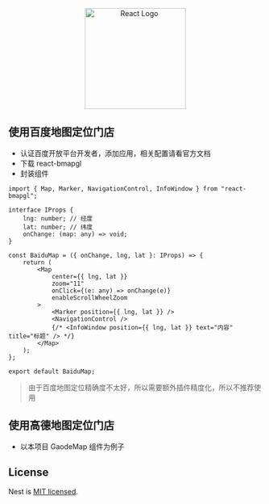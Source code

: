 <p align="center">
  <a href="http://nestjs.com/" target="blank"><img src="https://react.dev/images/home/conf2021/cover.svg" width="200" alt="React Logo" /></a>
</p>

## 使用百度地图定位门店

-   认证百度开放平台开发者，添加应用，相关配置请看官方文档
-   下载 react-bmapgl
-   封装组件

```react
import { Map, Marker, NavigationControl, InfoWindow } from "react-bmapgl";

interface IProps {
    lng: number; // 经度
    lat: number; // 纬度
    onChange: (map: any) => void;
}

const BaiduMap = ({ onChange, lng, lat }: IProps) => {
    return (
        <Map
            center={{ lng, lat }}
            zoom="11"
            onClick={(e: any) => onChange(e)}
            enableScrollWheelZoom
        >
            <Marker position={{ lng, lat }} />
            <NavigationControl />
            {/* <InfoWindow position={{ lng, lat }} text="内容" title="标题" /> */}
        </Map>
    );
};

export default BaiduMap;
```

> 由于百度地图定位精确度不太好，所以需要额外插件精度化，所以不推荐使用

## 使用高德地图定位门店

-   以本项目 GaodeMap 组件为例子

## License

Nest is [MIT licensed](LICENSE).
